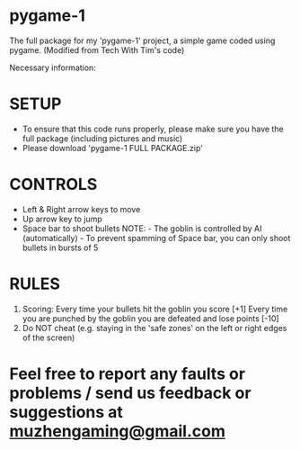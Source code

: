# pygame-1
The full package for my 'pygame-1' project, a simple game coded using pygame. (Modified from Tech With Tim's code)

Necessary information:

# SETUP #
- To ensure that this code runs properly, please make sure you have the full package (including pictures and music)
- Please download 'pygame-1 FULL PACKAGE.zip'

# CONTROLS #
- Left & Right arrow keys to move
- Up arrow key to jump
- Space bar to shoot bullets
NOTE: - The goblin is controlled by AI (automatically)
      - To prevent spamming of Space bar, you can only shoot bullets in bursts of 5

# RULES #
1. Scoring: Every time your bullets hit the goblin you score [+1]
            Every time you are punched by the goblin you are defeated and lose points [-10]
2. Do NOT cheat (e.g. staying in the 'safe zones' on the left or right edges of the screen)

# Feel free to report any faults or problems / send us feedback or suggestions at muzhengaming@gmail.com #
